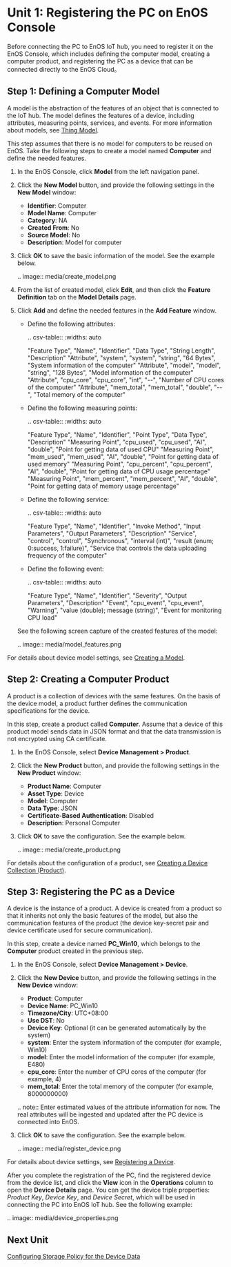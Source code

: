 # Unit 1: Registering the PC on EnOS Console

Before connecting the PC to EnOS IoT hub, you need to register it on the EnOS Console, which includes defining the computer model, creating a computer product, and registering the PC as a device that can be connected directly to the EnOS Cloud。

## Step 1: Defining a Computer Model


A model is the abstraction of the features of an object that is connected to the IoT hub. The model defines the features of a device, including attributes, measuring points, services, and events. For more information about models, see [Thing Model](/docs/device-connection/en/2.0.9/howto/model/model_overview.html).


This step assumes that there is no model for computers to be reused on EnOS. Take the following steps to create a model named **Computer** and define the needed features.

1. In the EnOS Console, click **Model** from the left navigation panel.

2. Click the **New Model** button, and provide the following settings in the **New Model** window:

   - **Identifier**: Computer
   - **Model Name**: Computer
   - **Category**: NA
   - **Created From**: No
   - **Source Model**: No
   - **Description**: Model for computer

3. Click **OK** to save the basic information of the model. See the example below.

   .. image:: media/create_model.png

4. From the list of created model, click **Edit**, and then click the **Feature Definition** tab on the **Model Details** page.

5. Click **Add** and define the needed features in the **Add Feature** window.

   - Define the following attributes:

     .. csv-table::
        :widths: auto

        "Feature Type", "Name", "Identifier", "Data Type", "String Length", "Description"
        "Attribute", "system", "system", "string", "64 Bytes", "System information of the computer"
        "Attribute", "model", "model", "string", "128 Bytes", "Model information of the computer"
        "Attribute", "cpu_core", "cpu_core", "int", "--", "Number of CPU cores of the computer"
        "Attribute", "mem_total", "mem_total", "double", "--", "Total memory of the computer"

   - Define the following measuring points:

     .. csv-table::
        :widths: auto

        "Feature Type", "Name", "Identifier", "Point Type", "Data Type", "Description"
        "Measuring Point", "cpu_used", "cpu_used", "AI", "double", "Point for getting data of used CPU"
        "Measuring Point", "mem_used", "mem_used", "AI", "double", "Point for getting data of used memory"
        "Measuring Point", "cpu_percent", "cpu_percent", "AI", "double", "Point for getting data of CPU usage percentage"
        "Measuring Point", "mem_percent", "mem_percent", "AI", "double", "Point for getting data of memory usage percentage"

   - Define the following service:

     .. csv-table::
        :widths: auto

        "Feature Type", "Name", "Identifier", "Invoke Method", "Input Parameters", "Output Parameters", "Description"
        "Service", "control", "control", "Synchronous", "interval (int)", "result (enum; 0:success, 1:failure)", "Service that controls the data uploading frequency of the computer"

    - Define the following event:

      .. csv-table::
         :widths: auto

         "Feature Type", "Name", "Identifier", "Severity", "Output Parameters", "Description"
         "Event", "cpu_event", "cpu_event", "Warning", "value (double); message (string)", "Event for monitoring CPU load"

   See the following screen capture of the created features of the model:

   .. image:: media/model_features.png


For details about device model settings, see [Creating a Model](/docs/device-connection/en/2.0.9/howto/model/creating_model.html).


## Step 2: Creating a Computer Product

A product is a collection of devices with the same features. On the basis of the device model, a product further defines the communication specifications for the device.

In this step, create a product called **Computer**. Assume that a device of this product model sends data in JSON format and that the data transmission is not encrypted using CA certificate.

1. In the EnOS Console, select **Device Management > Product**.

2. Click the **New Product** button, and provide the following settings in the **New Product** window:

   - **Product Name**: Computer
   - **Asset Type**: Device
   - **Model**: Computer
   - **Data Type**: JSON
   - **Certificate-Based Authentication**: Disabled
   - **Description**: Personal Computer

3. Click **OK** to save the configuration. See the example below.

   .. image:: media/create_product.png


For details about the configuration of a product, see [Creating a Device Collection (Product)](/docs/device-connection/en/2.0.9/howto/device/manage/creating_product.html).


## Step 3: Registering the PC as a Device

A device is the instance of a product. A device is created from a product so that it inherits not only the basic features of the model, but also the communication features of the product (the device key-secret pair and
device certificate used for secure communication).

In this step, create a device named **PC_Win10**, which belongs to the **Computer** product created in the previous step.

1. In the EnOS Console, select **Device Management > Device**.

2. Click the **New Device** button, and provide the following settings in the **New Device** window:

   - **Product**: Computer
   - **Device Name**: PC_Win10
   - **Timezone/City**: UTC+08:00
   - **Use DST**: No
   - **Device Key**: Optional (it can be generated automatically by the system)
   - **system**: Enter the system information of the computer (for example, Win10)
   - **model**: Enter the model information of the computer (for example, E480)
   - **cpu_core**: Enter the number of CPU cores of the computer (for example, 4)
   - **mem_total**: Enter the total memory of the computer (for example, 8000000000)

   .. note:: Enter estimated values of the attribute information for now. The real attributes will be ingested and updated after the PC device is connected into EnOS.

3. Click **OK** to save the configuration. See the example below.

   .. image:: media/register_device.png   


For details about device settings, see [Registering a Device](/docs/device-connection/en/2.0.9/howto/device/manage/creating_device.html).


After you complete the registration of the PC, find the registered device from the device list, and click the **View** icon in the **Operations** column to open the **Device Details** page. You can get the device triple properties: *Product Key*, *Device Key*, and *Device Secret*, which will be used in connecting the PC into EnOS IoT hub. See the following example:

.. image:: media/device_properties.png   



## Next Unit

[Configuring Storage Policy for the Device Data](configuring_storage_policy)
